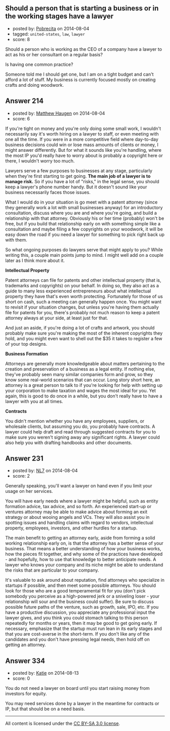 ## Should a person that is starting a business or in the working stages have a lawyer

- posted by: [Pobrecita](https://stackexchange.com/users/4602030/pobrecita) on 2014-08-04
- tagged: `united-states`, `law`, `lawyer`
- score: 8

<p>Should a person who is working as the CEO of a company have a lawyer to act as his or her consultant on a regular basis?</p>

<p>Is having one common practice? </p>

<p>Someone told me I should get one, but I am on a tight budget and can't afford a lot of stuff. My business is currently focused mostly on creating crafts and doing woodwork.</p>



## Answer 214

- posted by: [Matthew Haugen](https://stackexchange.com/users/1325646/matthew-haugen) on 2014-08-04
- score: 6

<p>If you're tight on money and you're only doing some small work, I wouldn't necessarily say it's worth hiring on a lawyer to staff, or even meeting with one all the time. If you were in a more competitive field where day-to-day business decisions could win or lose mass amounts of clients or money, I might answer differently. But for what it sounds like you're handling, where the most IP you'd really have to worry about is probably a copyright here or there, I wouldn't worry too much.</p>

<p>Lawyers serve a few purposes to businesses at any stage, particularly when they're first starting to get going. <strong>The main job of a lawyer is to manage risk.</strong> So if you have a lot of "risks," in the legal sense, you should keep a lawyer's phone number handy. But it doesn't sound like your business necessarily faces those issues.</p>

<p>What I would do in your situation is go meet with a patent attorney (since they generally work a lot with small businesses anyway) for an introductory consultation, discuss where you are and where you're going, and build a relationship with that attorney. Obviously his or her time (probably) won't be free, but if you build that relationship early on with something simple like a consultation and maybe filing a few copyrights on your woodwork, it will be easy down the road if you need a lawyer for something to pick right back up with them.</p>

<p>So what ongoing purposes do lawyers serve that might apply to you? While writing this, a couple main points jump to mind. I might well add on a couple later as I think more about it.</p>

<p><strong>Intellectual Property</strong></p>

<p>Patent attorneys can file for patents and other intellectual property (that is, trademarks and copyrights) on your behalf. In doing so, they also act as a guide to many less experienced entrepreneurs about what intellectual property they have that's even worth protecting. Fortunately for those of us short on cash, such a meeting can generally happen once. You might want to revisit if your situation changes, but unless you're having them actually file for patents for you, there's probably not much reason to keep a patent attorney always at your side, at least just for that.</p>

<p>And just an aside, if you're doing a lot of crafts and artwork, you should probably make sure you're making the most of the inherent copyrights they hold, and you might even want to shell out the $35 it takes to register a few of your top designs.</p>

<p><strong>Business Formation</strong></p>

<p>Attorneys are generally more knowledgeable about matters pertaining to the creation and preservation of a business as a legal entity. If nothing else, they've probably seen many similar companies form and grow, so they know some real-world scenarios that can occur. Long story short here, an attorney is a great person to talk to if you're looking for help with setting up your corporation to make taxation and wages the most ideal for you. Yet again, this is good to do once in a while, but you don't really have to have a lawyer with you at all times.</p>

<p><strong>Contracts</strong></p>

<p>You didn't mention whether you have any employees, suppliers, or wholesale clients, but assuming you do, you probably have contracts. A lawyer could help draft and read through suggested contracts for you to make sure you weren't signing away any significant rights. A lawyer could also help you with drafting handbooks and other documents.</p>



## Answer 231

- posted by: [NL7](https://stackexchange.com/users/4221898/nl7) on 2014-08-04
- score: 2

<p>Generally speaking, you'll want a lawyer on hand even if you limit your usage on her services.  </p>

<p>You will have early needs where a lawyer might be helpful, such as entity formation advice, tax advice, and so forth.  An experienced start-up or ventures attorney may be able to make advice about forming an exit strategy or about wooing angels and VCs.  They will also assist you in spotting issues and handling claims with regard to vendors, intellectual property, employees, investors, and other hurdles for a startup.</p>

<p>The main benefit to getting an attorney early, aside from forming a solid working relationship early on, is that the attorney has a better sense of your business.  That means a better understanding of how your business works, how the pieces fit together, and why some of the practices have developed - and hopefully, how to use that knowledge to better anticipate needs.  A lawyer who knows your company and its niche might be able to understand the risks that are particular to your company.</p>

<p>It's valuable to ask around about reputation, find attorneys who specialize in startups if possible, and then meet some possible attorneys.  You should look for those who are a good temperamental fit for you (don't pick somebody you perceive as a high-powered jerk or a sniveling loser - your relationship will sour and the business could suffer).  Be sure to discuss possible future paths of the venture, such as growth, sale, IPO, etc.  If you have a productive discussion, you appreciate any professional input the lawyer gives, and you think you could stomach talking to this person repeatedly for months or years, then it may be good to get going early.  If necessary, emphasize that the startup must run lean in its early stages and that you are cost-averse in the short-term.  If you don't like any of the candidates and you don't have pressing legal needs, then hold off on getting an attorney.</p>



## Answer 334

- posted by: [Katie](https://stackexchange.com/users/4882510/katie) on 2014-08-13
- score: 0

<p>You do not need a lawyer on board until you start raising money from investors for equity. </p>

<p>You may need services done by a lawyer in the meantime for contracts or IP, but that should be on a need basis.</p>




---

All content is licensed under the [CC BY-SA 3.0 license](https://creativecommons.org/licenses/by-sa/3.0/).

